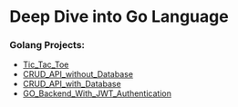 # Deep Dive into Go Language

### Golang Projects:

- [Tic_Tac_Toe](./Project_Tic-Tac-Toe/ticTac.go)
- [CRUD_API_without_Database](./Project_CRUD-API/main.go)
- [CRUD_API_with_Database](./Project_CRUD-API-With-GORM)
- [GO_Backend_With_JWT_Authentication](./Project_JWT-Authentication)
